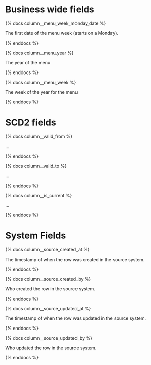 # Business wide fields

{% docs column__menu_week_monday_date %}

The first date of the menu week (starts on a Monday).

{% enddocs %}

{% docs column__menu_year %}

The year of the menu

{% enddocs %}

{% docs column__menu_week %}

The week of the year for the menu

{% enddocs %}

# SCD2 fields
{% docs column__valid_from %}

...

{% enddocs %}

{% docs column__valid_to %}

...

{% enddocs %}

{% docs column__is_current %}

...

{% enddocs %}

# System Fields

{% docs column__source_created_at %}

The timestamp of when the row was created in the source system.

{% enddocs %}

{% docs column__source_created_by %}

Who created the row in the source system. 

{% enddocs %}

{% docs column__source_updated_at %}

The timestamp of when the row was updated in the source system.

{% enddocs %}

{% docs column__source_updated_by %}

Who updated the row in the source system.

{% enddocs %}
